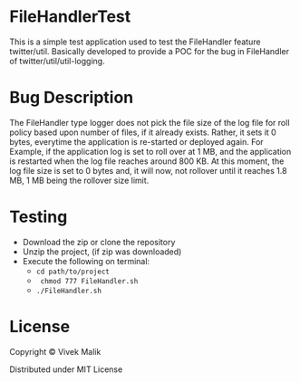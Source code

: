 # FileHandlerTest

This is a simple test application used to test the FileHandler feature twitter/util. Basically developed to provide a POC for the bug in FileHandler of twitter/util/util-logging.

# Bug Description

The FileHandler type logger does not pick the file size of the log file for roll policy based upon number of files, if it already exists. Rather, it sets it 0 bytes, everytime the application is re-started or deployed again. For Example, if the application log is set to roll over at 1 MB, and the application is restarted when the log file reaches around 800 KB. At this moment, the log file size is set to 0 bytes and, it will now, not rollover until it reaches 1.8 MB, 1 MB being the rollover size limit.

# Testing
  - Download the zip or clone the repository
  - Unzip the project, (if zip was downloaded)
  - Execute the following on terminal:
    - ```cd path/to/project```
    - ``` chmod 777 FileHandler.sh```
    - ```./FileHandler.sh```

# License

Copyright © Vivek Malik

Distributed under MIT License
